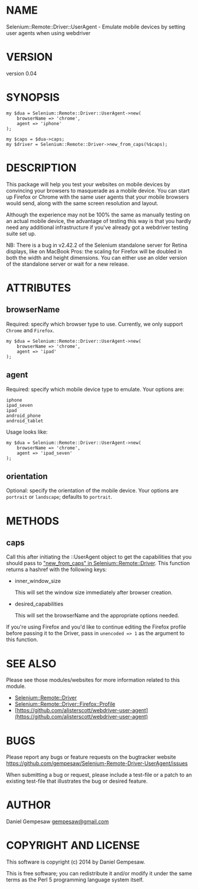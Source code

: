 # NAME

Selenium::Remote::Driver::UserAgent - Emulate mobile devices by setting user agents when using webdriver

# VERSION

version 0.04

# SYNOPSIS

    my $dua = Selenium::Remote::Driver::UserAgent->new(
        browserName => 'chrome',
        agent => 'iphone'
    );

    my $caps = $dua->caps;
    my $driver = Selenium::Remote::Driver->new_from_caps(%$caps);

# DESCRIPTION

This package will help you test your websites on mobile devices by
convincing your browsers to masquerade as a mobile device. You can
start up Firefox or Chrome with the same user agents that your mobile
browsers would send, along with the same screen resolution and layout.

Although the experience may not be 100% the same as manually testing
on an actual mobile device, the advantage of testing this way is that
you hardly need any additional infrastructure if you've already got a
webdriver testing suite set up.

NB: There is a bug in v2.42.2 of the Selenium standalone server for
Retina displays, like on MacBook Pros: the scaling for Firefox will be
doubled in both the width and height dimensions. You can either use an
older version of the standalone server or wait for a new release.

# ATTRIBUTES

## browserName

Required: specify which browser type to use. Currently, we only
support `Chrome` and `Firefox`.

    my $dua = Selenium::Remote::Driver::UserAgent->new(
        browserName => 'chrome',
        agent => 'ipad'
    );

## agent

Required: specify which mobile device type to emulate. Your options
are:

    iphone
    ipad_seven
    ipad
    android_phone
    android_tablet

Usage looks like:

    my $dua = Selenium::Remote::Driver::UserAgent->new(
        browserName => 'chrome',
        agent => 'ipad_seven'
    );

## orientation

Optional: specify the orientation of the mobile device. Your options
are `portrait` or `landscape`; defaults to `portrait`.

# METHODS

## caps

Call this after initiating the ::UserAgent object to get the
capabilities that you should pass to
["new\_from\_caps" in Selenium::Remote::Driver](https://metacpan.org/pod/Selenium::Remote::Driver#new_from_caps). This function returns a
hashref with the following keys:

- inner\_window\_size

    This will set the window size immediately after browser creation.

- desired\_capabilities

    This will set the browserName and the appropriate options needed.

If you're using Firefox and you'd like to continue editing the Firefox
profile before passing it to the Driver, pass in `unencoded => 1`
as the argument to this function.

# SEE ALSO

Please see those modules/websites for more information related to this module.

- [Selenium::Remote::Driver](https://metacpan.org/pod/Selenium::Remote::Driver)
- [Selenium::Remote::Driver::Firefox::Profile](https://metacpan.org/pod/Selenium::Remote::Driver::Firefox::Profile)
- [https://github.com/alisterscott/webdriver-user-agent](https://github.com/alisterscott/webdriver-user-agent)

# BUGS

Please report any bugs or feature requests on the bugtracker website
https://github.com/gempesaw/Selenium-Remote-Driver-UserAgent/issues

When submitting a bug or request, please include a test-file or a
patch to an existing test-file that illustrates the bug or desired
feature.

# AUTHOR

Daniel Gempesaw <gempesaw@gmail.com>

# COPYRIGHT AND LICENSE

This software is copyright (c) 2014 by Daniel Gempesaw.

This is free software; you can redistribute it and/or modify it under
the same terms as the Perl 5 programming language system itself.
